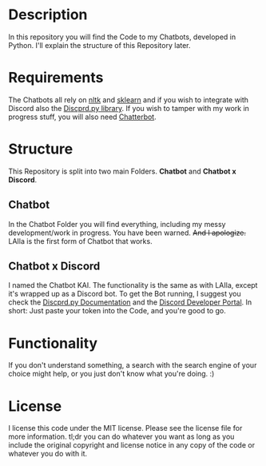 # Description
In this repository you will find the Code to my Chatbots, developed in Python.
I'll explain the structure of this Repository later.

# Requirements
The Chatbots all rely on [nltk](https://www.nltk.org/) and [sklearn](https://scikit-learn.org/stable/) and if you wish to integrate with Discord also the [Discprd.py library](https://discordpy.readthedocs.io/). If you wish to tamper with my work in progress stuff, you will also need [Chatterbot](https://chatterbot.readthedocs.io/).

# Structure
This Repository is split into two main Folders. **Chatbot** and **Chatbot x Discord**. 

## Chatbot
In the Chatbot Folder you will find everything, including my messy development/work in progress. You have been warned. ~~And I apologize.~~ 
LAIla is the first form of Chatbot that works.

## Chatbot x Discord
I named the Chatbot KAI. The functionality is the same as with LAIla, except it's wrapped up as a Discord bot. To get the Bot running, I suggest you check the [Discprd.py Documentation](https://discordpy.readthedocs.io/) and the [Discord Developer Portal](https://discord.com/developers/applications).
In short: Just paste your token into the Code, and you're good to go.
 
# Functionality
If you don't understand something, a search with the search engine of your choice might help, or you just don't know what you're doing. :)

# License
I license this code under the MIT license. Please see the license file for more information. tl;dr you can do whatever you want as long as you include the original copyright and license notice in any copy of the code or whatever you do with it.
